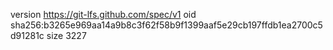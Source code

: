 version https://git-lfs.github.com/spec/v1
oid sha256:b3265e969aa14a9b8c3f62f58b9f1399aaf5e29cb197ffdb1ea2700c5d91281c
size 3227
